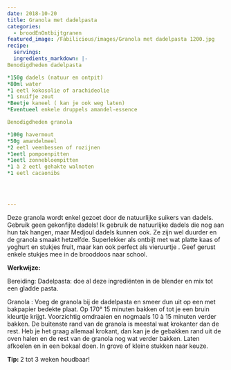 ```yaml
---
date: 2018-10-20
title: Granola met dadelpasta
categories:
  - broodEnOntbijtgranen
featured_image: /Fabilicious/images/Granola met dadelpasta 1200.jpg
recipe:
  servings:
  ingredients_markdown: |-
Benodigdheden dadelpasta

*150g dadels (natuur en ontpit)
*80ml water
*1 eetl kokosolie of arachideolie
*1 snuifje zout
*Beetje kaneel ( kan je ook weg laten)
*Eventueel enkele druppels amandel-essence

Benodigdheden granola

*100g havermout
*50g amandelmeel
*2 eetl veenbessen of rozijnen
*1eetl pompoenpitten
*1eetl zonnebloempitten
*1 à 2 eetl gehakte walnoten
*1 eetl cacaonibs



     
---
```

Deze granola wordt enkel gezoet door de natuurlijke suikers van dadels.
Gebruik geen gekonfijte dadels! Ik gebruik de natuurlijke dadels die nog aan hun tak hangen, maar Medjoul dadels kunnen ook. Ze zijn wel duurder en de granola smaakt  hetzelfde.
Superlekker als ontbijt met wat platte kaas of yoghurt en stukjes fruit,  maar kan ook perfect als vieruurtje .
Geef gerust enkele stukjes mee in de brooddoos naar school.

<!--more-->

<b>Werkwijze: </b>

Bereiding:
Dadelpasta: doe al deze ingrediënten in de blender en mix tot een gladde pasta.

Granola :
Voeg de granola bij de dadelpasta en smeer dun uit op een met bakpapier bedekte plaat.
Op 170° 15 minuten bakken of tot je een bruin kleurtje krijgt.
Voorzichtig omdraaien en nogmaals 10 à 15 minuten verder bakken. De buitenste rand van de granola is meestal wat krokanter dan de rest.
Heb je het graag allemaal krokant, dan kan je de gebakken rand uit de oven halen en de rest van de granola nog wat verder bakken. Laten afkoelen en in een bokaal doen. In grove of kleine stukken naar keuze.



<b>Tip: </b>
2 tot 3 weken houdbaar!
